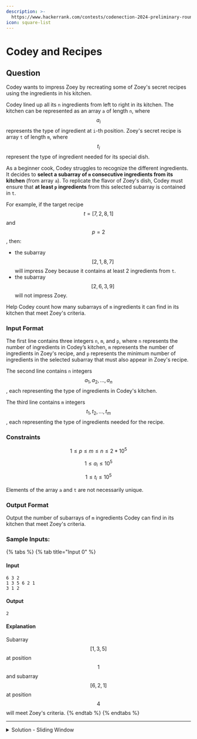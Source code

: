 ```yaml
---
description: >-
  https://www.hackerrank.com/contests/codenection-2024-preliminary-round-open-category/challenges/cn24-8
icon: square-list
---
```


# Codey and Recipes

## Question

Codey wants to impress Zoey by recreating some of Zoey's secret recipes using the ingredients in his kitchen.

Codey lined up all its `n` ingredients from left to right in its kitchen. The kitchen can be represented as an array `a` of length `n`, where $$a_i$$ represents the type of ingredient at `i`-th position. Zoey's secret recipe is array `t` of length `m`, where $$t_i$$ represent the type of ingredient needed for its special dish.

As a beginner cook, Codey struggles to recognize the different ingredients. It decides to **select a subarray of `m` consecutive ingredients from its kitchen** (from array `a`). To replicate the flavor of Zoey's dish, Codey must ensure that **at least `p` ingredients** from this selected subarray is contained in `t`.

For example, if the target recipe $$t=[7,2,8,1]$$ and $$p=2$$, then:

* the subarray $$[2,1,8,7]$$ will impress Zoey because it contains at least 2 ingredients from `t`.
* the subarray $$[2,6,3,9]$$ will not impress Zoey.

Help Codey count how many subarrays of `m` ingredients it can find in its kitchen that meet Zoey's criteria.

### Input Format

The first line contains three integers `n`, `m`, and `p`, where  `n` represents the number of ingredients in Codey’s kitchen,  `m` represents the number of ingredients in Zoey's recipe, and `p` represents the minimum number of ingredients in the selected subarray that must also appear in Zoey's recipe.

The second line contains `n` integers $$a_1, a_2, ..., a_n$$, each representing the type of ingredients in Codey's kitchen.

The third line contains `m` integers $$t_1, t_2, ..., t_m$$, each representing the type of ingredients needed for the recipe.

### Constraints

$$
1 \le p \le m \le n \le 2*10^5
$$

$$
1 \le a_i \le 10^5
$$

$$
1 \le t_i \le 10^5
$$

Elements of the array `a` and `t` are not necessarily unique.

### Output Format

Output the number of subarrays of `m` ingredients Codey can find in its kitchen that meet Zoey's criteria.

### Sample Inputs:

{% tabs %}
{% tab title="Input 0" %}
#### Input

```
6 3 2
1 3 5 6 2 1
3 1 2
```

#### Output

```
2
```

#### Explanation

Subarray $$[1,3,5]$$ at position $$1$$ and subarray $$[6, 2, 1]$$ at position $$4$$ will meet Zoey's criteria.
{% endtab %}
{% endtabs %}

***

<details>

<summary>Solution - Sliding Window</summary>

This is a classical sliding window question. Sliding window technique is by getting a small range of array from a big array, and then compare it, then slide to the next element, and so on.

All we need to do is grab the m elements from n array, then compare using set if they have p equals, add counter 1, then slides on.

Here's the solution:

```python
from collections import Counter

m, n, k = map(int, input().strip().split())
array1 = list(map(int, input().strip().split()))
array2 = list(map(int, input().strip().split()))

count = 0
array2_set = set(array2)
    
for i in range(m - n + 1):
    subarray = array1[i:i + n]
    common_count = sum(1 for x in subarray if x in array2_set)

    if common_count >= k:
        count += 1
print(count)
```

But hold on a second, you may ask that this solution took too much time and get TLE.

Yep, that's my first submission during the code, and also got most of them TLE.

After been trying to figure it out the optimizations, I found one of the ways to optimize is by using tracking values while sliding the window, instead of checking all the arr2 elements to the current window 1 by 1.

You may wonder, how? Actually, it's simple.

1. Initialize the first window - This is exactly as same as the code above.
2. slide 1 element, compare that elements if it matches one of the elements, then add 1 to temp.
3. check if temp fulfils the k, if yes, then it is the 1 of them
4. Rinse and repeat, after all the elements are travelled, the answer is out.

This is my code during the contest (yes, it is very ugly)

```python
from collections import Counter

def count_matches(m, n, k, array1, array2):
    count = 0
    target_freq = Counter(array2)
    window_freq = Counter()
    match_count = 0
    
    # Initialize window, same as the first submission but manual mode.
    for i in range(n):
        element = array1[i]
        if element in target_freq:
            if window_freq[element] < target_freq[element]:
                match_count += 1
            window_freq[element] += 1

    # Check if first window has match count.
    if match_count >= k:
        count += 1
        
    for i in range(n, m):
        ## Removing left-most element
        outgoing = array1[i - n]
        if outgoing in target_freq:
            if window_freq[outgoing] <= target_freq[outgoing]:
                match_count -= 1
            window_freq[outgoing] -= 1

        ## Adding next element, see if next element is in array2 set
        incoming = array1[i]
        if incoming in target_freq:
            if window_freq[incoming] < target_freq[incoming]:
                match_count += 1
            window_freq[incoming] += 1

        ## Check if match count inpresses Zoey, the k.
        if match_count >= k:
            count += 1
    
    return count

m, n, k = map(int, input().strip().split())
array1 = list(map(int, input().strip().split()))
array2 = list(map(int, input().strip().split()))

print(count_matches(m, n, k, array1, array2))

```

</details>
